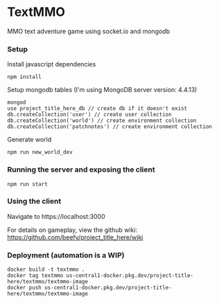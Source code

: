 # TextMMO
MMO text adventure game using socket.io and mongodb

### Setup

Install javascript dependencies
```
npm install
```

Setup mongodb tables (I'm using MongoDB server version: 4.4.13)
```
mongod
use project_title_here_db // create db if it doesn't exist
db.createCollection('user') // create user collection
db.createCollection('world') // create environment collection
db.createCollection('patchnotes') // create environment collection
```

Generate world
```
npm run new_world_dev
```

### Running the server and exposing the client

```
npm run start
```

### Using the client

Navigate to https://localhost:3000

For details on gameplay, view the github wiki: https://github.com/beefy/project_title_here/wiki

### Deployment (automation is a WIP)

```
docker build -t textmmo .
docker tag textmmo us-central1-docker.pkg.dev/project-title-here/textmmo/textmmo-image
docker push us-central1-docker.pkg.dev/project-title-here/textmmo/textmmo-image
```
